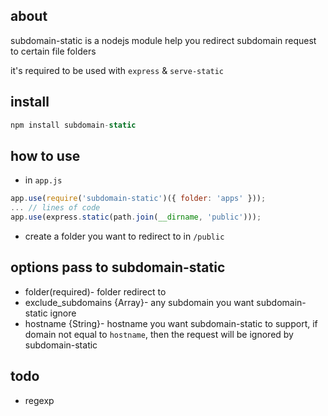 ## about
subdomain-static is a nodejs module help you redirect subdomain request to certain file folders

it's required to be used with `express` & `serve-static`

## install
``` javascript
npm install subdomain-static 
```

## how to use
*	in `app.js`
``` javascript
app.use(require('subdomain-static')({ folder: 'apps' }));
... // lines of code
app.use(express.static(path.join(__dirname, 'public')));
```

*	create a folder you want to redirect to in `/public` 


## options pass to subdomain-static
*	folder(required)- folder redirect to
*	exclude_subdomains {Array}- any subdomain you want subdomain-static ignore
*	hostname {String}- hostname you want subdomain-static to support, if domain not equal to `hostname`, then the request will be ignored by subdomain-static

## todo
*	regexp